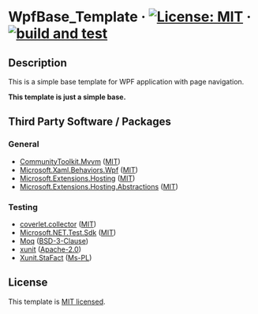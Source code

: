 # WpfBase_Template &middot; [![License: MIT](https://img.shields.io/badge/License-MIT-yellow.svg)](https://opensource.org/licenses/MIT) &middot; [![build and test](https://github.com/philipp2604/WpfBase_Template/actions/workflows/build-and-test.yml/badge.svg)](https://github.com/philipp2604/WpfBase_Template/actions/workflows/build-and-test.yml)


## Description 
<p>This is a simple base template for WPF application with page navigation.</p>

**<p>This template is just a simple base.</p>**

## Third Party Software / Packages
### General
* [CommunityToolkit.Mvvm](https://github.com/CommunityToolkit/dotnet) ([MIT](https://github.com/CommunityToolkit/dotnet/blob/main/License.md))
* [Microsoft.Xaml.Behaviors.Wpf](https://github.com/microsoft/XamlBehaviorsWpf) ([MIT](https://github.com/microsoft/XamlBehaviorsWpf/blob/main/LICENSE))
* [Microsoft.Extensions.Hosting](https://github.com/dotnet/runtime/tree/main/src/libraries/Microsoft.Extensions.Hosting) ([MIT](https://github.com/dotnet/runtime/blob/main/LICENSE.TXT))
* [Microsoft.Extensions.Hosting.Abstractions](https://github.com/dotnet/runtime/tree/main/src/libraries/Microsoft.Extensions.Hosting.Abstractions) ([MIT](https://github.com/dotnet/runtime/blob/main/LICENSE.TXT))

### Testing
* [coverlet.collector](https://github.com/coverlet-coverage/coverlet) ([MIT](https://github.com/coverlet-coverage/coverlet/blob/master/LICENSE))
* [Microsoft.NET.Test.Sdk](https://github.com/microsoft/vstest) ([MIT](https://github.com/microsoft/vstest/blob/main/LICENSE))
* [Moq](https://github.com/devlooped/moq) ([BSD-3-Clause](https://github.com/devlooped/moq/blob/main/License.txt))
* [xunit](https://github.com/xunit/xunit) ([Apache-2.0](https://github.com/xunit/xunit/blob/main/LICENSE))
* [Xunit.StaFact](https://github.com/AArnott/Xunit.StaFact) ([Ms-PL](https://github.com/AArnott/Xunit.StaFact/blob/main/LICENSE))



## License
This template is [MIT licensed](./LICENSE.txt).